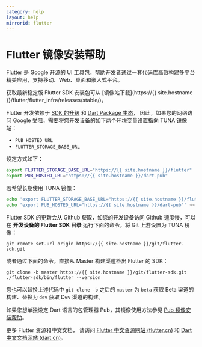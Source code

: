 ```yaml
---
category: help
layout: help
mirrorid: flutter 
---
```


# Flutter 镜像安装帮助

Flutter 是 Google 开源的 UI 工具包，帮助开发者通过一套代码库高效构建多平台精美应用，支持移动、Web、桌面和嵌入式平台。

获取最新稳定版 Flutter SDK 安装包可从 [镜像站下载](https://{{ site.hostname }}/flutter/flutter_infra/releases/stable/)。

Flutter 开发依赖于 [SDK 的升级](https://flutter.cn/docs/development/tools/sdk/upgrading) 和 [Dart Package 生态](https://pub.flutter-io.cn/)，
因此，如果您的网络访问 Google 受阻，需要将您开发设备的如下两个环境变量设置指向 TUNA 镜像站：
- `PUB_HOSTED_URL`
- `FLUTTER_STORAGE_BASE_URL`

设定方式如下：

```bash
export FLUTTER_STORAGE_BASE_URL="https://{{ site.hostname }}/flutter"
export PUB_HOSTED_URL="https://{{ site.hostname }}/dart-pub"
```

若希望长期使用 TUNA 镜像：

```bash
echo 'export FLUTTER_STORAGE_BASE_URL="https://{{ site.hostname }}/flutter"' >> ~/.bashrc
echo 'export PUB_HOSTED_URL="https://{{ site.hostname }}/dart-pub"' >> ~/.bashrc
```

Flutter SDK 的更新会从 Github 获取，如您的开发设备访问 Github 速度慢，可以在 **开发设备的 Flutter SDK 目录** 运行下面的命令，将 Git 上游设置为 TUNA 镜像：

```
git remote set-url origin https://{{ site.hostname }}/git/flutter-sdk.git
```

或者通过下面的命令，直接从 Master 构建渠道检出 Flutter 的 SDK： 

```
git clone -b master https://{{ site.hostname }}/git/flutter-sdk.git
./flutter-sdk/bin/flutter --version
```

您也可以替换上述代码中 `git clone -b` 之后的 `master` 为 `beta` 获取 Beta 渠道的构建、替换为 `dev` 获取 Dev 渠道的构建。

如果您想单独设定 Dart 语言的包管理器 Pub，其镜像使用方法参见 [Pub 镜像安装帮助](../dart-pub/)。

更多 Flutter 资源和中文文档，
请访问 [Flutter 中文资源网站 (flutter.cn)](https://flutter.cn) 和 [Dart 中文文档网站 (dart.cn)](https://dart.cn/)。
